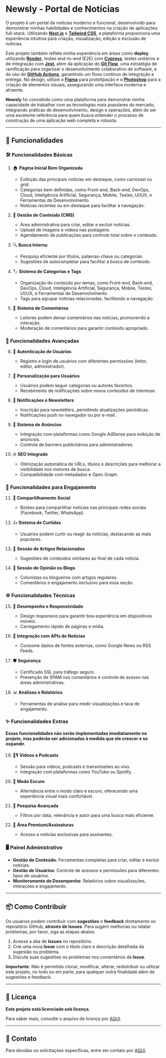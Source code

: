# Newsly - Portal de Notícias

O projeto é um portal de notícias moderno e funcional, desenvolvido para demonstrar minhas habilidades e conhecimentos na criação de aplicações full-stack. Utilizando **[Next.js](https://nextjs.org/)** e **[Tailwind CSS](https://tailwindcss.com/)**, a plataforma proporciona uma experiência intuitiva para criação, visualização, edição e exclusão de notícias.

Este projeto também reflete minha experiência em áreas como **deploy** utilizando **[Render](https://render.com/)**, testes end-to-end (E2E) com **[Cypress](https://www.cypress.io/)**, testes unitários e de integração com **[Jest](https://jestjs.io/)**, além da aplicação do **[Git Flow](https://www.alura.com.br/artigos/git-flow-o-que-e-como-quando-utilizar)**, uma estratégia de ramificação para organizar o desenvolvimento colaborativo de software, e do uso do **[GitHub Actions](https://github.com/features/actions)**, garantindo um fluxo contínuo de integração e entrega. No design, utilizei o **[Figma](https://www.figma.com/pt-br/)** para prototipação e o **[Photoshop](https://photoshop.adobe.com/discover)** para a criação de elementos visuais, assegurando uma interface moderna e atraente.

**Newsly** foi concebido como uma plataforma para demonstrar minha capacidade de trabalhar com as tecnologias mais populares do mercado, integrando práticas de desenvolvimento, design e operações, além de ser uma excelente referência para quem busca entender o processo de construção de uma aplicação web completa e robusta.

---

## 🚀 Funcionalidades

### 🛠️ **Funcionalidades Básicas**

1. 🏠 **Página Inicial Bem Organizada**
    - Exibição das principais notícias em destaque, como carrossel ou grid.
    - Categorias bem definidas, como Front-end, Back-end, DevOps, Cloud, Inteligência Artificial, Segurança, Mobile, Testes, UI/UX, e Ferramentas de Desenvolvimento.
    - Notícias recentes ou em destaque para facilitar a navegação.

2. 📝 **Gestão de Conteúdo (CMS)**
    - Área administrativa para criar, editar e excluir notícias.
    - Upload de imagens e vídeos nas postagens.
    - Agendamento de publicações para controle total sobre o conteúdo.

3. 🔍 **Busca Interna**
    - Pesquisa eficiente por títulos, palavras-chave ou categorias.
    - Sugestões de autocompletar para facilitar a busca de conteúdo.

4. 🏷️ **Sistema de Categorias e Tags**
    - Organização do conteúdo por temas, como Front-end, Back-end, DevOps, Cloud, Inteligência Artificial, Segurança, Mobile, Testes, UI/UX, e Ferramentas de Desenvolvimento.
    - Tags para agrupar notícias relacionadas, facilitando a navegação.

5. 💬 **Sistema de Comentários**
    - Leitores podem deixar comentários nas notícias, promovendo a interação.
    - Moderação de comentários para garantir conteúdo apropriado.

### 🚀 **Funcionalidades Avançadas**

6. 🔐 **Autenticação de Usuários**
    - Registro e login de usuários com diferentes permissões (leitor, editor, administrador).
    
7. 🎨 **Personalização para Usuários**
    - Usuários podem seguir categorias ou autores favoritos.
    - Recebimento de notificações sobre novos conteúdos de interesse.

8. 📧 **Notificações e Newsletters**
    - Inscrição para newsletters, permitindo atualizações periódicas.
    - Notificações push no navegador ou por e-mail.

9. 📢 **Sistema de Anúncios**
    - Integração com plataformas como Google AdSense para exibição de anúncios.
    - Controle de banners publicitários para administradores.

10. 🌐 **SEO Integrado**
     - Otimização automática de URLs, títulos e descrições para melhorar a visibilidade nos motores de busca.
     - Compatibilidade com metadados e Open Graph.

### 🤝 **Funcionalidades para Engajamento**

11. 📲 **Compartilhamento Social**
     - Botões para compartilhar notícias nas principais redes sociais (Facebook, Twitter, WhatsApp).
    
12. 👍 **Sistema de Curtidas**
     - Usuários podem curtir ou reagir às notícias, destacando as mais populares.

13. 🔗 **Sessão de Artigos Relacionados**
     - Sugestões de conteúdos similares ao final de cada notícia.

14. 📰 **Sessão de Opinião ou Blogs**
     - Colunistas ou blogueiros com artigos regulares.
     - Comentários e engajamento exclusivo para essa seção.

### ⚙️ **Funcionalidades Técnicas**

15. 📱 **Desempenho e Responsividade**
     - Design responsivo para garantir boa experiência em dispositivos móveis.
     - Carregamento rápido de páginas e mídia.

16. 🔗 **Integração com APIs de Notícias**
     - Consome dados de fontes externas, como Google News ou RSS Feeds.

17. 🛡️ **Segurança**
     - Certificado SSL para tráfego seguro.
     - Prevenção de SPAM nos comentários e controle de acesso nas áreas administrativas.

18. 📊 **Análises e Relatórios**
     - Ferramentas de análise para medir visualizações e taxa de engajamento.

### ✨ **Funcionalidades Extras**

#### Essas funcionalidades não serão implementadas imediatamente no projeto, mas poderão ser adicionadas à medida que ele crescer e se expandir.

19. 🎥🎙️ **Vídeos e Podcasts**
     - Sessão para vídeos, podcasts e transmissões ao vivo.
     - Integração com plataformas como YouTube ou Spotify.

20. 🌙 **Modo Escuro**
     - Alternância entre o modo claro e escuro, oferecendo uma experiência visual mais confortável.

21. 🧭 **Pesquisa Avançada**
     - Filtros por data, relevância e autor para uma busca mais eficiente.

22. 💎 **Área Premium/Assinaturas**
     - Acesso a notícias exclusivas para assinantes.

### 🖥️ **Painel Administrativo**

- **Gestão de Conteúdo**: Ferramentas completas para criar, editar e excluir notícias.
- **Gestão de Usuários**: Controle de acessos e permissões para diferentes tipos de usuários.
- **Monitoramento de Desempenho**: Relatórios sobre visualizações, interações e engajamento.

---

## 📦 Como Contribuir

Os usuários podem contribuir com **sugestões** e **feedback** diretamente no repositório GitHub, **através de Issues**. Para sugerir melhorias ou relatar problemas, por favor, siga as etapas abaixo:

1. Acesse a aba de **Issues** no repositório.
2. Crie uma nova **Issue** com o título claro e descrição detalhada da sugestão ou problema.
3. Discuta suas sugestões ou problemas nos comentários da **Issue**.

**Importante**: Não é permitido clonar, modificar, alterar, redistribuir ou utilizar este projeto, no todo ou em parte, para qualquer outra finalidade além de sugestões e feedback.

---

## 📝 Licença

**Este projeto está licenciado sob licença.**

Para saber mais, consulte o arquivo de licença por [AQUI](./LICENSE).

---

## 📧 Contato

Para dúvidas ou solicitações específicas, entre em contato por [AQUI](mailto:nicholasemery10@gmail.com).
